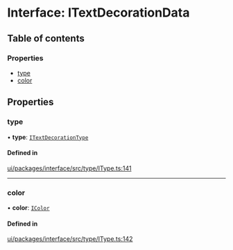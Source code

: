 # Interface: ITextDecorationData

## Table of contents

### Properties

- [type](ITextDecorationData.md#type)
- [color](ITextDecorationData.md#color)

## Properties

### type

• **type**: [`ITextDecorationType`](../modules.md#itextdecorationtype)

#### Defined in

[ui/packages/interface/src/type/IType.ts:141](https://github.com/leaferjs/leafer-ui/blob/e76fc82/packages/interface/src/type/IType.ts#L141)

___

### color

• **color**: [`IColor`](../modules.md#icolor)

#### Defined in

[ui/packages/interface/src/type/IType.ts:142](https://github.com/leaferjs/leafer-ui/blob/e76fc82/packages/interface/src/type/IType.ts#L142)
